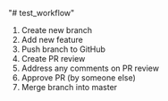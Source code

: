 "# test_workflow" 

1. Create new branch
2. Add new feature
3. Push branch to GitHub
4. Create PR review
5. Address any comments on PR review
6. Approve PR (by someone else)
7. Merge branch into master
